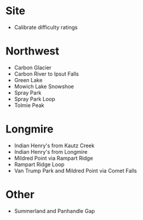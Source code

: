 # Site
* Calibrate difficulty ratings

# Northwest
* Carbon Glacier
* Carbon River to Ipsut Falls
* Green Lake
* Mowich Lake Snowshoe
* Spray Park
* Spray Park Loop
* Tolmie Peak

# Longmire
* Indian Henry's from Kautz Creek
* Indian Henry's from Longmire
* Mildred Point via Rampart Ridge
* Rampart Ridge Loop
* Van Trump Park and Mildred Point via Comet Falls

# Other
* Summerland and Panhandle Gap
